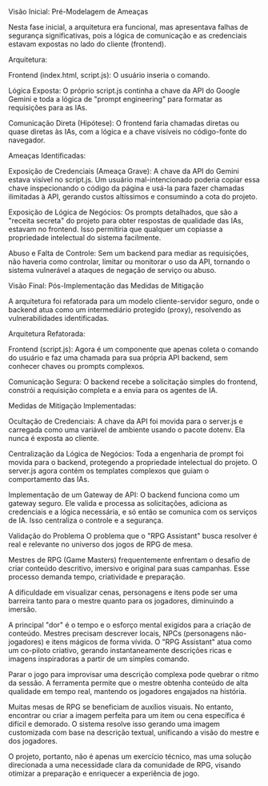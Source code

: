 Visão Inicial: Pré-Modelagem de Ameaças

Nesta fase inicial, a arquitetura era funcional, mas apresentava falhas de segurança significativas, pois a lógica de comunicação e as credenciais estavam expostas no lado do cliente (frontend).

Arquitetura:

Frontend (index.html, script.js): O usuário inseria o comando.

Lógica Exposta: O próprio script.js continha a chave da API do Google Gemini e toda a lógica de "prompt engineering" para formatar as requisições para as IAs.

Comunicação Direta (Hipótese): O frontend faria chamadas diretas ou quase diretas às IAs, com a lógica e a chave visíveis no código-fonte do navegador.

Ameaças Identificadas:

Exposição de Credenciais (Ameaça Grave): A chave da API do Gemini estava visível no script.js. Um usuário mal-intencionado poderia copiar essa chave inspecionando o código da página e usá-la para fazer chamadas ilimitadas à API, gerando custos altíssimos e consumindo a cota do projeto.

Exposição de Lógica de Negócios: Os prompts detalhados, que são a "receita secreta" do projeto para obter respostas de qualidade das IAs, estavam no frontend. Isso permitiria que qualquer um copiasse a propriedade intelectual do sistema facilmente.

Abuso e Falta de Controle: Sem um backend para mediar as requisições, não haveria como controlar, limitar ou monitorar o uso da API, tornando o sistema vulnerável a ataques de negação de serviço ou abuso.

Visão Final: Pós-Implementação das Medidas de Mitigação

A arquitetura foi refatorada para um modelo cliente-servidor seguro, onde o backend atua como um intermediário protegido (proxy), resolvendo as vulnerabilidades identificadas.

Arquitetura Refatorada:

Frontend (script.js): Agora é um componente que apenas coleta o comando do usuário e faz uma chamada para sua própria API backend, sem conhecer chaves ou prompts complexos.

Comunicação Segura: O backend recebe a solicitação simples do frontend, constrói a requisição completa e a envia para os agentes de IA.

Medidas de Mitigação Implementadas:

Ocultação de Credenciais: A chave da API foi movida para o server.js e carregada como uma variável de ambiente usando o pacote dotenv. Ela nunca é exposta ao cliente.

Centralização da Lógica de Negócios: Toda a engenharia de prompt foi movida para o backend, protegendo a propriedade intelectual do projeto. O server.js agora contém os templates complexos que guiam o comportamento das IAs.

Implementação de um Gateway de API: O backend funciona como um gateway seguro. Ele valida e processa as solicitações, adiciona as credenciais e a lógica necessária, e só então se comunica com os serviços de IA. Isso centraliza o controle e a segurança.

Validação do Problema
O problema que o "RPG Assistant" busca resolver é real e relevante no universo dos jogos de RPG de mesa.

Mestres de RPG (Game Masters) frequentemente enfrentam o desafio de criar conteúdo descritivo, imersivo e original para suas campanhas. Esse processo demanda tempo, criatividade e preparação.

A dificuldade em visualizar cenas, personagens e itens pode ser uma barreira tanto para o mestre quanto para os jogadores, diminuindo a imersão.

A principal "dor" é o tempo e o esforço mental exigidos para a criação de conteúdo. Mestres precisam descrever locais, NPCs (personagens não-jogadores) e itens mágicos de forma vívida. O "RPG Assistant" atua como um co-piloto criativo, gerando instantaneamente descrições ricas e imagens inspiradoras a partir de um simples comando.

Parar o jogo para improvisar uma descrição complexa pode quebrar o ritmo da sessão. A ferramenta permite que o mestre obtenha conteúdo de alta qualidade em tempo real, mantendo os jogadores engajados na história.

Muitas mesas de RPG se beneficiam de auxílios visuais. No entanto, encontrar ou criar a imagem perfeita para um item ou cena específica é difícil e demorado. O sistema resolve isso gerando uma imagem customizada com base na descrição textual, unificando a visão do mestre e dos jogadores.

O projeto, portanto, não é apenas um exercício técnico, mas uma solução direcionada a uma necessidade clara da comunidade de RPG, visando otimizar a preparação e enriquecer a experiência de jogo.
